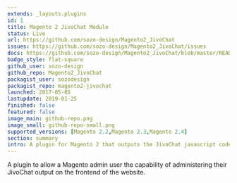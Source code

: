 ```yaml
---
extends: _layouts.plugins
id: 1
title: Magento 2 JivoChat Module
status: Live
url: https://github.com/sozo-design/Magento2_JivoChat
issues: https://github.com/sozo-design/Magento2_JivoChat/issues
docs: https://github.com/sozo-design/Magento2_JivoChat/blob/master/README.md
badge_style: flat-square
github_user: sozo-design
github_repo: Magento2_JivoChat
packagist_user: sozodesign
packagist_repo: magento2-jivochat
launched: 2017-05-05
lastupdate: 2019-01-25
finished: false
featured: false
image_main: github-repo.png
image_small: github-repo-small.png
supported_versions: [Magento 2.2,Magento 2.3,Magento 2.4]
section: summary
intro: A plugin for Magento 2 that outputs the JivoChat javascript code into the website
---
```


A plugin to allow a Magento admin user the capability of administering their JivoChat output on the frontend of the website.

